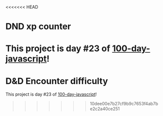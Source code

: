 <<<<<<< HEAD
# DND xp counter
This project is day #23 of <a href="https://github.com/grigoryan-m/100-day-javascript.git">100-day-javascript</a>!
=======
# D&D Encounter difficulty
This project is day #23 of <a href="https://github.com/grigoryan-m/100-day-javascript">100-day-javascript</a>!
>>>>>>> 10dee00e7b27cf9b9c7653f4ab7be2c2a40ce251
